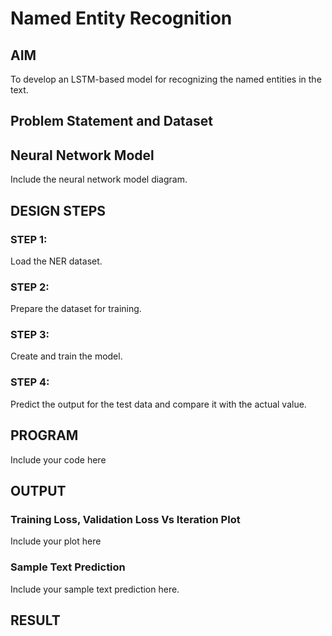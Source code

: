 # Named Entity Recognition

## AIM

To develop an LSTM-based model for recognizing the named entities in the text.

## Problem Statement and Dataset

## Neural Network Model

Include the neural network model diagram.

## DESIGN STEPS

### STEP 1:
Load the NER dataset.

### STEP 2:
Prepare the dataset for training.

### STEP 3:
Create and train the model.

### STEP 4:
Predict the output for the test data and compare it with the actual value.

## PROGRAM

Include your code here

## OUTPUT

### Training Loss, Validation Loss Vs Iteration Plot

Include your plot here

### Sample Text Prediction
Include your sample text prediction here.

## RESULT
